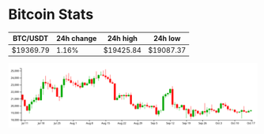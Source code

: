 # Bitcoin Stats

BTC/USDT|24h change|24h high|24h low|
|---|---|---|---|
|$19369.79|1.16%|$19425.84|$19087.37|

<img src="./chart.svg">
